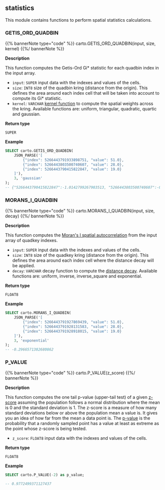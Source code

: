 ## statistics

<div class="badges"><div class="advanced"></div></div>

This module contains functions to perform spatial statistics calculations.


### GETIS_ORD_QUADBIN

{{% bannerNote type="code" %}}
carto.GETIS_ORD_QUADBIN(input, size, kernel)
{{%/ bannerNote %}}

**Description**

This function computes the Getis-Ord Gi* statistic for each quadbin index in the input array.

* `input`: `SUPER` input data with the indexes and values of the cells.
* `size`: `INT8` size of the quadbin kring (distance from the origin). This defines the area around each index cell that will be taken into account to compute its Gi* statistic.
* `kernel`: `VARCHAR` [kernel function](https://en.wikipedia.org/wiki/Kernel_(statistics)) to compute the spatial weights across the kring. Available functions are: uniform, triangular, quadratic, quartic and gaussian.

**Return type**

`SUPER`

**Example**

```sql
SELECT carto.GETIS_ORD_QUADBIN(
    JSON_PARSE('[
        {"index": 5266443791933898751, "value": 51.0},
        {"index": 5266443803500740607, "value": 28.0},
        {"index": 5266443790415822847, "value": 19.0}
    ]'),
    3, 'gaussian'
);
-- {"5266443790415822847":-1.0142799267903513, "5266443803500740607":-0.34633948719670504, "5266443791933898751":1.3606194139870578}
```


### MORANS_I_QUADBIN

{{% bannerNote type="code" %}}
carto.MORANS_I_QUADBIN(input, size, decay)
{{%/ bannerNote %}}

**Description**

This function computes the [Moran's I spatial autocorrelation](https://en.wikipedia.org/wiki/Moran%27s_I) from the input array of quadkey indexes.

* `input`: `SUPER` input data with the indexes and values of the cells.
* `size`: `INT8` size of the quadkey kring (distance from the origin). This defines the area around each index cell where the distance decay will be applied.
* `decay`: `VARCHAR` decay function to compute the [distance decay](https://en.wikipedia.org/wiki/Distance_decay). Available functions are: uniform, inverse, inverse_square and exponential.

**Return type**

`FLOAT8`

**Example**

```sql
SELECT carto.MORANS_I_QUADBIN(
    JSON_PARSE('[
        {"index": 5266443791927869439, "value": 51.0},
        {"index": 5266443791928131583, "value": 28.0},
        {"index": 5266443791928918015, "value": 19.0}
    ]'),
    3, 'exponential'
);
-- -0.2966571382680862
```



### P_VALUE

{{% bannerNote type="code" %}}
carto.P_VALUE(z_score)
{{%/ bannerNote %}}

**Description**

This function computes the one tail p-value (upper-tail test) of a given [z-score](https://en.wikipedia.org/wiki/Standard_score) assuming the population follows a normal distribution where the mean is 0 and the standard deviation is 1. The z-score is a measure of how many standard deviations below or above the population mean a value is. It gives you an idea of how far from the mean a data point is. The [p-value](https://en.wikipedia.org/wiki/P-value) is the probability that a randomly sampled point has a value at least as extreme as the point whose z-score is being tested.

* `z_score`: `FLOAT8` input data with the indexes and values of the cells.

**Return type**

`FLOAT8`

**Example**

```sql
SELECT carto.P_VALUE(-2) as p_value;

-- 0.9772499371127437
```

